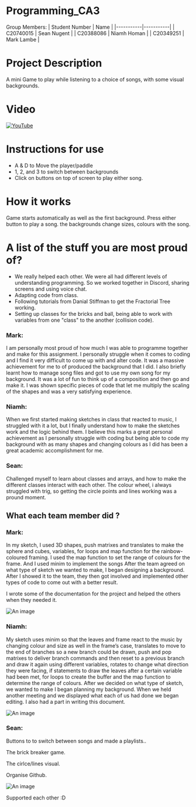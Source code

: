 # Programming_CA3
Group Members:
| Student Number | Name |
|-----------|-----------|
| C20740015 | Sean Nugent |
| C20388086 | Niamh Homan |
| C20349251 | Mark Lambe |

# Project Description

A mini Game to play while listening to a choice of songs, with some visual backgrounds.

# Video

[![YouTube](https://media.discordapp.net/attachments/808853166358790167/841338729422389258/unknown.png?width=659&height=675)](https://youtu.be/4R8IpiuBzXk)


# Instructions for use

- A & D to Move the player/paddle
- 1, 2, and 3 to switch between backgrounds
- Click on buttons on top of screen to play either song.

# How it works 

Game starts automatically as well as the first background.
Press either button to play a song. the backgrounds change sizes, colours with the song.

# A list of the stuff you are most proud of?

- We really helped each other. We were all had different levels of understanding  programming. So we worked together in Discord, sharing screens and using voice chat. 
- Adapting code from class.
- Following tutorials from Danial Stiffman to get the Fractorial Tree working.
- Setting up classes for the bricks and ball, being able to work with variables from one "class" to the another (collision code).

### Mark:

I am personally most proud of how much I was able to programme together and make for this assignment. I personally struggle when it comes to coding and I find it very difficult to come up with and alter code. It was a massive achievement for me to of produced the background that I did. I also briefly learnt how to manage song files and got to use my own song for my background. It was a lot of fun to think up of a composition and then go and make it. I was shown specific pieces of code that let me multiply the scaling of the shapes and was a very satisfying experience.

### Niamh:

When we first started making sketches in class that reacted to music, I struggled with it a lot, but I finally understand how to make the sketches work and the logic behind them. I believe this marks a great personal achievement as I personally struggle with coding but being able to code my background with as many shapes and changing colours as I did has been a great academic accomplishment for me.

### Sean:

Challenged myself to learn about classes and arrays, and how to make the different classes interact with each other. 
The colour wheel, i always struggled with trig, so getting the circle points and lines working was a pround moment.

## What each team member did ?

### Mark:

In my sketch, I used 3D shapes, push matrixes and translates to make the sphere and cubes, variables, for loops and map function for the rainbow-coloured framing. I used the map function to set the range of colours for the frame. And I used minim to implement the songs
After the team agreed on what type of sketch we wanted to make, I began designing a background. After I showed it to the team, they then got involved and implemented other types of code to come out with a better result.

I wrote some of the documentation for the project and helped the others when they needed it.

![An image](https://cdn.discordapp.com/attachments/820415906622341152/842449919251185714/unknown.png)

### Niamh:

My sketch uses minim so that the leaves and frame react to the music by changing colour and size as well in the frame’s case, translates to move to the end of branches so a new branch could be drawn, push and pop matrixes to deliver branch commands and then reset to a previous branch and draw it again using different variables, rotates to change what direction they were facing, if statements to draw the leaves after a certain variable had been met, for loops to create the buffer and the map function to determine the range of colours. After we decided on what type of sketch, we wanted to make I began planning my background. When we held another meeting and we displayed what each of us had done we began editing. I also had a part in writing this document.

![An image](https://cdn.discordapp.com/attachments/820415906622341152/842450012092891136/unknown.png)


### Sean:

Buttons to to switch between songs and made a playlists..

The brick breaker game.

The cirlce/lines visual. 

Organise Github.

![An image](https://cdn.discordapp.com/attachments/820415906622341152/842451873012514827/unknown.png)

Supported each other :D
